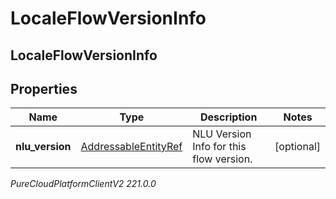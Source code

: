 # LocaleFlowVersionInfo

## LocaleFlowVersionInfo

## Properties

|Name | Type | Description | Notes|
|------------ | ------------- | ------------- | -------------|
| **nlu_version** | [AddressableEntityRef](AddressableEntityRef) | NLU Version Info for this flow version. | [optional] |



_PureCloudPlatformClientV2 221.0.0_
